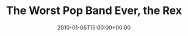 ---
templateKey: event
guid: 08950ac1-6eab-11ea-99c5-002590d1d1b0
date: 2010-01-06T15:00:00+00:00
eventTime: '6:30-8:30'
title: The Worst Pop Band Ever, the Rex
artist: The Worst Pop Band Ever
city: Toronto
venue: the Rex
group: The Worst Pop Band Ever
---